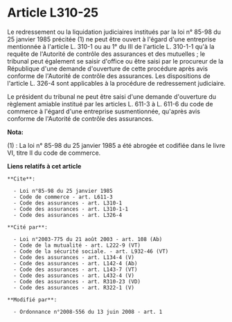 # Article L310-25

Le redressement ou la liquidation judiciaires institués par la loi n° 85-98 du 25 janvier 1985 précitée (1) ne peut être
ouvert à l'égard d'une entreprise mentionnée à l'article L. 310-1 ou au 1° du III de l'article L. 310-1-1 qu'à la requête de
l'Autorité de contrôle des assurances et des mutuelles ; le tribunal peut également se saisir d'office ou être saisi par le
procureur de la République d'une demande d'ouverture de cette procédure après avis conforme de l'Autorité de contrôle des
assurances. Les dispositions de l'article L. 326-4 sont applicables à la procédure de redressement judiciaire. 

Le président du tribunal ne peut être saisi d'une demande d'ouverture du règlement amiable institué par les articles L. 611-3
à L. 611-6 du code de commerce à l'égard d'une entreprise susmentionnée, qu'après avis conforme de l'Autorité de contrôle des
assurances.

**Nota:**

(1) : La loi n° 85-98 du 25 janvier 1985 a été abrogée et codifiée dans le livre VI, titre II du code de commerce.

**Liens relatifs à cet article**

	**Cite**:

	  - Loi n°85-98 du 25 janvier 1985
	  - Code de commerce - art. L611-3
	  - Code des assurances - art. L310-1
	  - Code des assurances - art. L310-1-1
	  - Code des assurances - art. L326-4

	**Cité par**:

	  - Loi n°2003-775 du 21 août 2003 - art. 108 (Ab)
	  - Code de la mutualité - art. L222-9 (VT)
	  - Code de la sécurité sociale. - art. L932-46 (VT)
	  - Code des assurances - art. L134-4 (V)
	  - Code des assurances - art. L142-4 (Ab)
	  - Code des assurances - art. L143-7 (VT)
	  - Code des assurances - art. L432-4 (V)
	  - Code des assurances - art. R310-23 (VD)
	  - Code des assurances - art. R322-1 (V)

	**Modifié par**:

	  - Ordonnance n°2008-556 du 13 juin 2008 - art. 1
